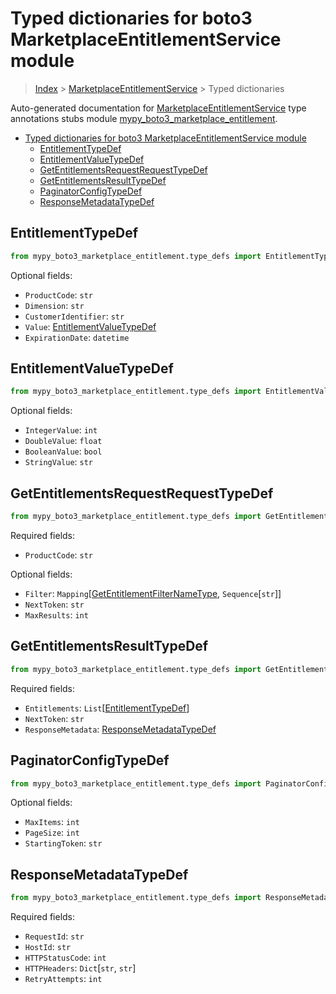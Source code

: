 # Typed dictionaries for boto3 MarketplaceEntitlementService module

> [Index](..) > [MarketplaceEntitlementService](.) > Typed dictionaries

Auto-generated documentation for
[MarketplaceEntitlementService](https://boto3.amazonaws.com/v1/documentation/api/latest/reference/services/marketplace-entitlement.html#MarketplaceEntitlementService)
type annotations stubs module
[mypy_boto3_marketplace_entitlement](https://pypi.org/project/mypy-boto3-marketplace-entitlement/).

- [Typed dictionaries for boto3 MarketplaceEntitlementService module](#typed-dictionaries-for-boto3-marketplaceentitlementservice-module)
  - [EntitlementTypeDef](#entitlementtypedef)
  - [EntitlementValueTypeDef](#entitlementvaluetypedef)
  - [GetEntitlementsRequestRequestTypeDef](#getentitlementsrequestrequesttypedef)
  - [GetEntitlementsResultTypeDef](#getentitlementsresulttypedef)
  - [PaginatorConfigTypeDef](#paginatorconfigtypedef)
  - [ResponseMetadataTypeDef](#responsemetadatatypedef)

## EntitlementTypeDef

```python
from mypy_boto3_marketplace_entitlement.type_defs import EntitlementTypeDef
```

Optional fields:

- `ProductCode`: `str`
- `Dimension`: `str`
- `CustomerIdentifier`: `str`
- `Value`: [EntitlementValueTypeDef](./type_defs.md#entitlementvaluetypedef)
- `ExpirationDate`: `datetime`

## EntitlementValueTypeDef

```python
from mypy_boto3_marketplace_entitlement.type_defs import EntitlementValueTypeDef
```

Optional fields:

- `IntegerValue`: `int`
- `DoubleValue`: `float`
- `BooleanValue`: `bool`
- `StringValue`: `str`

## GetEntitlementsRequestRequestTypeDef

```python
from mypy_boto3_marketplace_entitlement.type_defs import GetEntitlementsRequestRequestTypeDef
```

Required fields:

- `ProductCode`: `str`

Optional fields:

- `Filter`:
  `Mapping`\[[GetEntitlementFilterNameType](./literals.md#getentitlementfilternametype),
  `Sequence`\[`str`\]\]
- `NextToken`: `str`
- `MaxResults`: `int`

## GetEntitlementsResultTypeDef

```python
from mypy_boto3_marketplace_entitlement.type_defs import GetEntitlementsResultTypeDef
```

Required fields:

- `Entitlements`:
  `List`\[[EntitlementTypeDef](./type_defs.md#entitlementtypedef)\]
- `NextToken`: `str`
- `ResponseMetadata`:
  [ResponseMetadataTypeDef](./type_defs.md#responsemetadatatypedef)

## PaginatorConfigTypeDef

```python
from mypy_boto3_marketplace_entitlement.type_defs import PaginatorConfigTypeDef
```

Optional fields:

- `MaxItems`: `int`
- `PageSize`: `int`
- `StartingToken`: `str`

## ResponseMetadataTypeDef

```python
from mypy_boto3_marketplace_entitlement.type_defs import ResponseMetadataTypeDef
```

Required fields:

- `RequestId`: `str`
- `HostId`: `str`
- `HTTPStatusCode`: `int`
- `HTTPHeaders`: `Dict`\[`str`, `str`\]
- `RetryAttempts`: `int`
